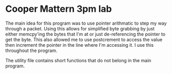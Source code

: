 # Cooper Mattern 3pm lab
The main idea for this program was to use pointer arithmatic to step my way through a packet.
Using this allows for simplified byte grabbing by just either memcpy'ing the bytes that I'm 
at or just de-referencing the pointer to get the byte. This also allowed me to use postcrement
to access the value then increment the pointer in the line where I'm accessing it. I use this 
throughout the program. 

The utility file contains short functions that do not belong in the main program. 